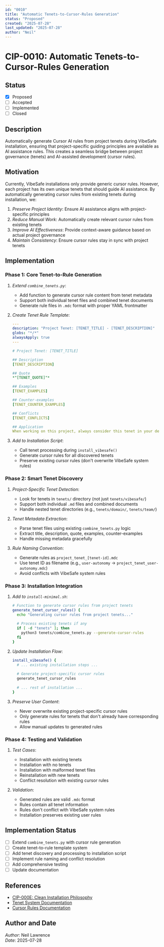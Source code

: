 ```yaml
---
id: "0010"
title: "Automatic Tenets-to-Cursor-Rules Generation"
status: "Proposed"
created: "2025-07-28"
last_updated: "2025-07-28"
author: "Neil"
---
```


# CIP-0010: Automatic Tenets-to-Cursor-Rules Generation

## Status
- [x] Proposed
- [ ] Accepted
- [ ] Implemented
- [ ] Closed

## Description

Automatically generate Cursor AI rules from project tenets during VibeSafe installation, ensuring that project-specific guiding principles are available as AI assistance rules. This creates a seamless bridge between project governance (tenets) and AI-assisted development (cursor rules).

## Motivation

Currently, VibeSafe installations only provide generic cursor rules. However, each project has its own unique tenets that should guide AI assistance. By automatically generating cursor rules from existing tenets during installation, we:

1. *Preserve Project Identity*: Ensure AI assistance aligns with project-specific principles
2. *Reduce Manual Work*: Automatically create relevant cursor rules from existing tenets
3. *Improve AI Effectiveness*: Provide context-aware guidance based on actual project governance
4. *Maintain Consistency*: Ensure cursor rules stay in sync with project tenets

## Implementation

### Phase 1: Core Tenet-to-Rule Generation

1. *Extend `combine_tenets.py`*:
   - Add function to generate cursor rule content from tenet metadata
   - Support both individual tenet files and combined tenet documents
   - Generate rule files in `.mdc` format with proper YAML frontmatter

2. *Create Tenet Rule Template*:
   ```yaml
   ---
   description: "Project Tenet: [TENET_TITLE] - [TENET_DESCRIPTION]"
   globs: "*/*"
   alwaysApply: true
   ---
   
   # Project Tenet: [TENET_TITLE]
   
   ## Description
   [TENET_DESCRIPTION]
   
   ## Quote
   *"[TENET_QUOTE]"*
   
   ## Examples
   [TENET_EXAMPLES]
   
   ## Counter-examples
   [TENET_COUNTER_EXAMPLES]
   
   ## Conflicts
   [TENET_CONFLICTS]
   
   ## Application
   When working on this project, always consider this tenet in your decision-making and code generation.
   ```

3. *Add to Installation Script*:
   - Call tenet processing during `install_vibesafe()`
   - Generate cursor rules for all discovered tenets
   - Preserve existing cursor rules (don't overwrite VibeSafe system rules)

### Phase 2: Smart Tenet Discovery

1. *Project-Specific Tenet Detection*:
   - Look for tenets in `tenets/` directory (not just `tenets/vibesafe/`)
   - Support both individual `.md` files and combined documents
   - Handle nested tenet directories (e.g., `tenets/domain/`, `tenets/team/`)

2. *Tenet Metadata Extraction*:
   - Parse tenet files using existing `combine_tenets.py` logic
   - Extract title, description, quote, examples, counter-examples
   - Handle missing metadata gracefully

3. *Rule Naming Convention*:
   - Generate rules as `project_tenet_[tenet-id].mdc`
   - Use tenet ID as filename (e.g., `user-autonomy` → `project_tenet_user-autonomy.mdc`)
   - Avoid conflicts with VibeSafe system rules

### Phase 3: Installation Integration

1. *Add to `install-minimal.sh`*:
   ```bash
   # Function to generate cursor rules from project tenets
   generate_tenet_cursor_rules() {
     echo "Generating cursor rules from project tenets..."
     
     # Process existing tenets if any
     if [ -d "tenets" ]; then
       python3 tenets/combine_tenets.py --generate-cursor-rules
     fi
   }
   ```

2. *Update Installation Flow*:
   ```bash
   install_vibesafe() {
     # ... existing installation steps ...
     
     # Generate project-specific cursor rules
     generate_tenet_cursor_rules
     
     # ... rest of installation ...
   }
   ```

3. *Preserve User Content*:
   - Never overwrite existing project-specific cursor rules
   - Only generate rules for tenets that don't already have corresponding rules
   - Allow manual updates to generated rules

### Phase 4: Testing and Validation

1. *Test Cases*:
   - Installation with existing tenets
   - Installation with no tenets
   - Installation with malformed tenet files
   - Reinstallation with new tenets
   - Conflict resolution with existing cursor rules

2. *Validation*:
   - Generated rules are valid `.mdc` format
   - Rules contain all tenet information
   - Rules don't conflict with VibeSafe system rules
   - Installation preserves existing user rules

## Implementation Status

- [ ] Extend `combine_tenets.py` with cursor rule generation
- [ ] Create tenet-to-rule template system
- [ ] Add tenet discovery and processing to installation script
- [ ] Implement rule naming and conflict resolution
- [ ] Add comprehensive testing
- [ ] Update documentation

## References

- [CIP-000E: Clean Installation Philosophy](./cip000E.md)
- [Tenet System Documentation](../tenets/README.md)
- [Cursor Rules Documentation](../.cursor/rules/)

## Author and Date

*Author*: Neil Lawrence  
*Date*: 2025-07-28 
